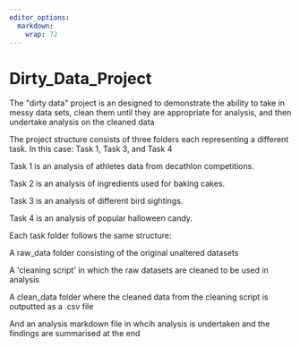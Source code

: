 ```yaml
---
editor_options: 
  markdown: 
    wrap: 72
---
```


# Dirty_Data_Project

The "dirty data" project is an designed to demonstrate the ability to take in 
messy data sets, clean them until they are appropriate for analysis, and then
undertake analysis on the cleaned data

The project structure consists of three folders each representing a different
task. In this case: Task 1, Task 3, and Task 4

Task 1 is an analysis of athletes data from decathlon competitions. 

Task 2 is an analysis of ingredients used for baking cakes.

Task 3 is an analysis of different bird sightings.

Task 4 is an analysis of popular halloween candy.

Each task folder follows the same structure:

A raw_data folder consisting of the original unaltered datasets

A 'cleaning script' in which the raw datasets are cleaned to be used in analysis

A clean_data folder where the cleaned data from the cleaning script is outputted
as a .csv file

And an analysis markdown file in whcih analysis is undertaken and the findings 
are summarised at the end








